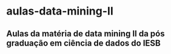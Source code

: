 # aulas-data-mining-II
## Aulas da matéria de data mining II da pós graduação em ciência de dados do IESB
